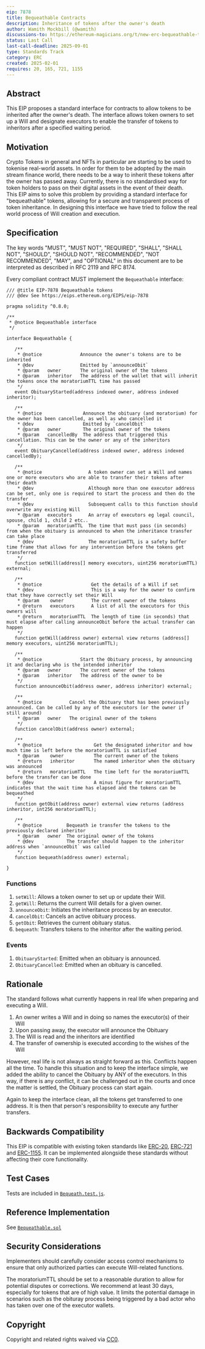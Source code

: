```yaml
---
eip: 7878
title: Bequeathable Contracts
description: Inheritance of tokens after the owner's death
author: Wamith Mockbill (@wamith)
discussions-to: https://ethereum-magicians.org/t/new-erc-bequeathable-tokens-a-standard-to-allow-tokens-to-be-inherited-after-the-owners-death/22755
status: Last Call
last-call-deadline: 2025-09-01
type: Standards Track
category: ERC
created: 2025-02-01
requires: 20, 165, 721, 1155
---
```


## Abstract

This EIP proposes a standard interface for contracts to allow tokens to be inherited after the owner's death. The interface allows token owners to set up a Will and designate executors to enable the transfer of tokens to inheritors after a specified waiting period.


## Motivation
Crypto Tokens in general and NFTs in particular are starting to be used to tokenise real-world assets. In order for them to be adopted by the main stream finance world, there needs to be a way to inherit these tokens after the owner has passed away. Currently, there is no standardised way for token holders to pass on their digital assets in the event of their death.  
This EIP aims to solve this problem by providing a standard interface for "bequeathable" tokens, allowing for a secure and transparent process of token inheritance.
In designing this interface we have tried to follow the real world process of Will creation and execution.


## Specification

The key words "MUST", "MUST NOT", "REQUIRED", "SHALL", "SHALL NOT", "SHOULD", "SHOULD NOT", "RECOMMENDED", "NOT RECOMMENDED", "MAY", and "OPTIONAL" in this document are to be interpreted as described in RFC 2119 and RFC 8174.

Every compliant contract MUST implement the `Bequeathable` interface:

```solidity
/// @title EIP-7878 Bequeathable tokens
/// @dev See https://eips.ethereum.org/EIPS/eip-7878

pragma solidity ^0.8.0;

/**
 * @notice Bequeathable interface
 */

interface Bequeathable {

   /**
    * @notice              Announce the owner's tokens are to be inherited
    * @dev                 Emitted by `announceObit`
    * @param   owner       The original owner of the tokens
    * @param   inheritor   The address of the wallet that will inherit the tokens once the moratoriumTTL time has passed
    */
   event ObituaryStarted(address indexed owner, address indexed inheritor);

   /** 
    * @notice               Announce the obituary (and moratorium) for the owner has been cancelled, as well as who cancelled it
    * @dev                  Emitted by `cancelObit`
    * @param   owner        The original owner of the tokens
    * @param   cancelledBy  The address that triggered this cancellation. This can be the owner or any of the inheritors
    */
   event ObituaryCancelled(address indexed owner, address indexed cancelledBy);

   /** 
    * @notice                 A token owner can set a Will and names one or more executors who are able to transfer their tokens after their death
    * @dev                    Although more than one executor address can be set, only one is required to start the process and then do the transfer
    * @dev                    Subsequent calls to this function should overwrite any existing Will
    * @param   executors      An array of executors eg legal council, spouse, child 1, child 2 etc..
    * @param   moratoriumTTL  The time that must pass (in seconds) from when the obituary is announced to when the inheritance transfer can take place
    * @dev                    The moratoriumTTL is a safety buffer time frame that allows for any intervention before the tokens get transferred
    */
   function setWill(address[] memory executors, uint256 moratoriumTTL) external;

   /**
    * @notice                  Get the details of a Will if set
    * @dev                     This is a way for the owner to confirm that they have correctly set their Will
    * @param    owner          The current owner of the tokens
    * @return   executors      A list of all the executors for this owners will
    * @return   moratoriumTTL  The length of time (in seconds) that must elapse after calling announceObit before the actual transfer can happen
    */
   function getWill(address owner) external view returns (address[] memory executors, uint256 moratoriumTTL);

   /**
    * @notice              Start the Obituary process, by announcing it and declaring who is the intended inheritor
    * @param   owner       The current owner of the tokens
    * @param   inheritor   The address of the owner to be
    */
   function announceObit(address owner, address inheritor) external;

   /**
    * @notice          Cancel the Obituary that has been previously announced. Can be called by any of the executors (or the owner if still around)
    * @param   owner   The original owner of the tokens
    */
   function cancelObit(address owner) external;

   /**
    * @notice                   Get the designated inheritor and how much time is left before the moratoriumTTL is satisfied
    * @param    owner           The current owner of the tokens
    * @return   inheritor       The named inheritor when the obituary was announced
    * @return   moratoriumTTL   The time left for the moratoriumTTL before the transfer can be done
    * @dev                      A minus figure for moratoriumTTL indicates that the wait time has elapsed and the tokens can be bequeathed
    */
   function getObit(address owner) external view returns (address inheritor, int256 moratoriumTTL);

   /**
    * @notice         Bequeath ie transfer the tokens to the previously declared inheritor
    * @param   owner  The original owner of the tokens
    * @dev            The transfer should happen to the inheritor address when `announceObit` was called
    */
   function bequeath(address owner) external;

}
```

### Functions

1. `setWill`: Allows a token owner to set up or update their Will.
2. `getWill`: Returns the current Will details for a given owner.
3. `announceObit`: Initiates the inheritance process by an executor.
4. `cancelObit`: Cancels an active obituary process.
5. `getObit`: Retrieves the current obituary status.
6. `bequeath`: Transfers tokens to the inheritor after the waiting period.

### Events

1. `ObituaryStarted`: Emitted when an obituary is announced.
2. `ObituaryCancelled`: Emitted when an obituary is cancelled.


## Rationale

The standard follows what currently happens in real life when preparing and executing a Will.
1. An owner writes a Will and in doing so names the executor(s) of their Will
2. Upon passing away, the executor will announce the Obituary
3. The Will is read and the inheritors are identified
4. The transfer of ownership is executed according to the wishes of the Will

However, real life is not always as straight forward as this. Conflicts happen all the time. To handle this situation and to keep the interface simple, we added the ability to cancel the Obituary by ANY of the executors. In this way, if there is any conflict, it can be challenged out in the courts and once the matter is settled, the Obituary process can start again.

Again to keep the interface clean, all the tokens get transferred to one address. It is then that person's responsibility to execute any further transfers.


## Backwards Compatibility

This EIP is compatible with existing token standards like [ERC-20](./eip-20.md), [ERC-721](./eip-721.md) and [ERC-1155](./eip-1155.md). It can be implemented alongside these standards without affecting their core functionality.


## Test Cases

Tests are included in [`Bequeath.test.js`](../assets/eip-7878/test/Bequeath.test.js).


## Reference Implementation

See [`Bequeathable.sol`](../assets/eip-7878/contracts/Bequeathable.sol)

## Security Considerations

Implementers should carefully consider access control mechanisms to ensure that only authorized parties can execute Will-related functions. 

The moratoriumTTL should be set to a reasonable duration to allow for potential disputes or corrections. We recommend at least 30 days, especially for tokens that are of high value.  It limits the potential damage in scenarios such as the obituray process being triggered by a bad actor who has taken over one of the executor wallets. 


## Copyright

Copyright and related rights waived via [CC0](../LICENSE.md).
